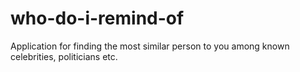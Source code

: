 # who-do-i-remind-of
Application for finding the most similar person to you among known celebrities, politicians etc.

